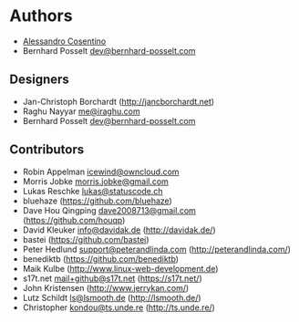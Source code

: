 # Authors
* [Alessandro Cosentino](cosenal@gmail.com)
* Bernhard Posselt <dev@bernhard-posselt.com>

## Designers

* Jan-Christoph Borchardt (http://jancborchardt.net)
* Raghu Nayyar <me@iraghu.com>
* Bernhard Posselt <dev@bernhard-posselt.com>


## Contributors

* Robin Appelman <icewind@owncloud.com>
* Morris Jobke <morris.jobke@gmail.com>
* Lukas Reschke <lukas@statuscode.ch>
* bluehaze (https://github.com/bluehaze)
* Dave Hou Qingping <dave2008713@gmail.com> (https://github.com/houqp)
* David Kleuker <info@davidak.de> (http://davidak.de/)
* bastei (https://github.com/bastei)
* Peter Hedlund <support@peterandlinda.com> (http://peterandlinda.com/)
* benediktb (https://github.com/benediktb)
* Maik Kulbe (http://www.linux-web-development.de)
* s17t.net <mail+github@s17t.net> (https://s17t.net/)
* John Kristensen (http://www.jerrykan.com/)
* Lutz Schildt <ls@lsmooth.de> (http://lsmooth.de/)
* Christopher <kondou@ts.unde.re> (http://ts.unde.re/)